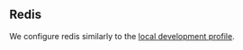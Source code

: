 ## Redis
We configure redis similarly to the [local development profile](https://docs.swedenconnect.se/bankid-saml-idp/development.html#local-redis-instance). 